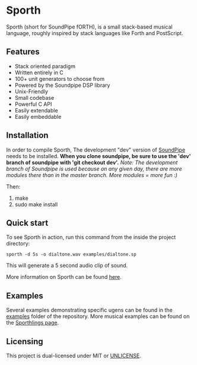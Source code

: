 # Sporth

Sporth (short for SoundPipe fORTH), is a small stack-based musical language, roughly
inspired by stack languages like Forth and PostScript.

## Features

- Stack oriented paradigm
- Written entirely in C
- 100+ unit generators to choose from
- Powered by the Soundpipe DSP library
- Unix-Friendly
- Small codebase
- Powerful C API
- Easily extendable
- Easily embeddable


## Installation

In order to compile Sporth, The development "dev" version of [SoundPipe](http://www.github.com/PaulBatchelor/soundpipe.git)
needs to be installed.
**When you clone soundpipe, be sure to use the 'dev' branch of soundpipe with 'git checkout dev'.**
*Note: The development branch of Soundpipe is used because on any given day, there are
more modules there than in the master branch. More modules = more fun :)*

Then:

1. make
2. sudo make install

## Quick start

To see Sporth in action, run this command from the inside the project directory:

```
sporth -d 5s -o dialtone.wav examples/dialtone.sp
```

This will generate a 5 second audio clip of sound.

More information on Sporth can be found
[here](http://paulbatchelor.github.io/proj/sporth.html).

## Examples

Several examples demonstrating specific ugens can be found in
the [examples](examples) folder of the repository. More musical
examples can be found on the
[Sporthlings page](http://www.pbat.ch/sporthlings).


## Licensing

This project is dual-licensed under MIT or
[UNLICENSE](https://unlicense.org).